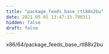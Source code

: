 ```yaml
---
title: "package_feeds_base_rtl88x2bu"
date: 2021-05-05 13:47:15.798311
hidden: false
draft: false
---
```


x86/64/package_feeds_base_rtl88x2bu

